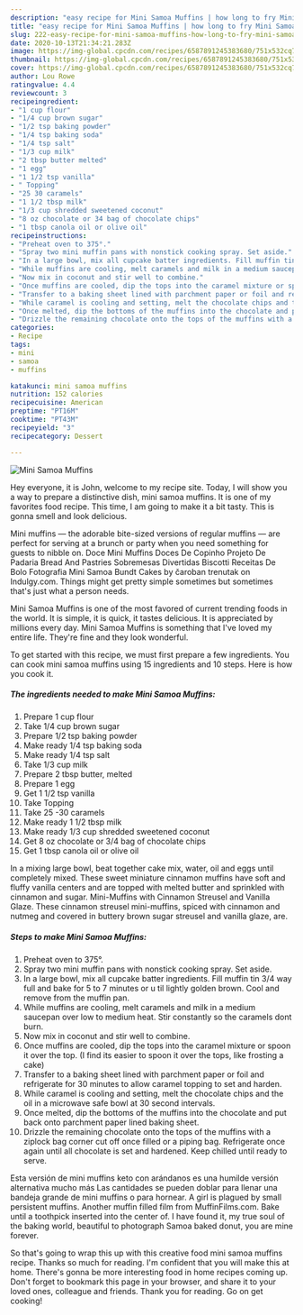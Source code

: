```yaml
---
description: "easy recipe for Mini Samoa Muffins | how long to fry Mini Samoa Muffins"
title: "easy recipe for Mini Samoa Muffins | how long to fry Mini Samoa Muffins"
slug: 222-easy-recipe-for-mini-samoa-muffins-how-long-to-fry-mini-samoa-muffins
date: 2020-10-13T21:34:21.283Z
image: https://img-global.cpcdn.com/recipes/6587891245383680/751x532cq70/mini-samoa-muffins-recipe-main-photo.jpg
thumbnail: https://img-global.cpcdn.com/recipes/6587891245383680/751x532cq70/mini-samoa-muffins-recipe-main-photo.jpg
cover: https://img-global.cpcdn.com/recipes/6587891245383680/751x532cq70/mini-samoa-muffins-recipe-main-photo.jpg
author: Lou Rowe
ratingvalue: 4.4
reviewcount: 3
recipeingredient:
- "1 cup flour"
- "1/4 cup brown sugar"
- "1/2 tsp baking powder"
- "1/4 tsp baking soda"
- "1/4 tsp salt"
- "1/3 cup milk"
- "2 tbsp butter melted"
- "1 egg"
- "1 1/2 tsp vanilla"
- " Topping"
- "25 30 caramels"
- "1 1/2 tbsp milk"
- "1/3 cup shredded sweetened coconut"
- "8 oz chocolate or 34 bag of chocolate chips"
- "1 tbsp canola oil or olive oil"
recipeinstructions:
- "Preheat oven to 375°."
- "Spray two mini muffin pans with nonstick cooking spray. Set aside."
- "In a large bowl, mix all cupcake batter ingredients. Fill muffin tin 3/4 way full and bake for 5 to 7 minutes or u til lightly golden brown. Cool and remove from the muffin pan."
- "While muffins are cooling, melt caramels and milk in a medium saucepan over low to medium heat. Stir constantly so the caramels dont burn."
- "Now mix in coconut and stir well to combine."
- "Once muffins are cooled, dip the tops into the caramel mixture or spoon it over the top. (I find its easier to spoon it over the tops, like frosting a cake)"
- "Transfer to a baking sheet lined with parchment paper or foil and refrigerate for 30 minutes to allow caramel topping to set and harden."
- "While caramel is cooling and setting, melt the chocolate chips and the oil in a microwave safe bowl at 30 second intervals."
- "Once melted, dip the bottoms of the muffins into the chocolate and put back onto parchment paper lined baking sheet."
- "Drizzle the remaining chocolate onto the tops of the muffins with a ziplock bag corner cut off once filled or a piping bag. Refrigerate once again until all chocolate is set and hardened.  Keep chilled until ready to serve."
categories:
- Recipe
tags:
- mini
- samoa
- muffins

katakunci: mini samoa muffins 
nutrition: 152 calories
recipecuisine: American
preptime: "PT16M"
cooktime: "PT43M"
recipeyield: "3"
recipecategory: Dessert

---
```



![Mini Samoa Muffins](https://img-global.cpcdn.com/recipes/6587891245383680/751x532cq70/mini-samoa-muffins-recipe-main-photo.jpg)

Hey everyone, it is John, welcome to my recipe site. Today, I will show you a way to prepare a distinctive dish, mini samoa muffins. It is one of my favorites food recipe. This time, I am going to make it a bit tasty. This is gonna smell and look delicious.

Mini muffins — the adorable bite-sized versions of regular muffins — are perfect for serving at a brunch or party when you need something for guests to nibble on. Doce Mini Muffins Doces De Copinho Projeto De Padaria Bread And Pastries Sobremesas Divertidas Biscotti Receitas De Bolo Fotografia Mini Samoa Bundt Cakes by čaroban trenutak on Indulgy.com. Things might get pretty simple sometimes but sometimes that&#39;s just what a person needs.

Mini Samoa Muffins is one of the most favored of current trending foods in the world. It is simple, it is quick, it tastes delicious. It is appreciated by millions every day. Mini Samoa Muffins is something that I've loved my entire life. They're fine and they look wonderful.


To get started with this recipe, we must first prepare a few ingredients. You can cook mini samoa muffins using 15 ingredients and 10 steps. Here is how you cook it.

<!--inarticleads1-->

##### The ingredients needed to make Mini Samoa Muffins:

1. Prepare 1 cup flour
1. Take 1/4 cup brown sugar
1. Prepare 1/2 tsp baking powder
1. Make ready 1/4 tsp baking soda
1. Make ready 1/4 tsp salt
1. Take 1/3 cup milk
1. Prepare 2 tbsp butter, melted
1. Prepare 1 egg
1. Get 1 1/2 tsp vanilla
1. Take  Topping
1. Take 25 -30 caramels
1. Make ready 1 1/2 tbsp milk
1. Make ready 1/3 cup shredded sweetened coconut
1. Get 8 oz chocolate or 3/4 bag of chocolate chips
1. Get 1 tbsp canola oil or olive oil


In a mixing large bowl, beat together cake mix, water, oil and eggs until completely mixed. These sweet miniature cinnamon muffins have soft and fluffy vanilla centers and are topped with melted butter and sprinkled with cinnamon and sugar. Mini-Muffins with Cinnamon Streusel and Vanilla Glaze. These cinnamon streusel mini-muffins, spiced with cinnamon and nutmeg and covered in buttery brown sugar streusel and vanilla glaze, are. 

<!--inarticleads2-->

##### Steps to make Mini Samoa Muffins:

1. Preheat oven to 375°.
1. Spray two mini muffin pans with nonstick cooking spray. Set aside.
1. In a large bowl, mix all cupcake batter ingredients. Fill muffin tin 3/4 way full and bake for 5 to 7 minutes or u til lightly golden brown. Cool and remove from the muffin pan.
1. While muffins are cooling, melt caramels and milk in a medium saucepan over low to medium heat. Stir constantly so the caramels dont burn.
1. Now mix in coconut and stir well to combine.
1. Once muffins are cooled, dip the tops into the caramel mixture or spoon it over the top. (I find its easier to spoon it over the tops, like frosting a cake)
1. Transfer to a baking sheet lined with parchment paper or foil and refrigerate for 30 minutes to allow caramel topping to set and harden.
1. While caramel is cooling and setting, melt the chocolate chips and the oil in a microwave safe bowl at 30 second intervals.
1. Once melted, dip the bottoms of the muffins into the chocolate and put back onto parchment paper lined baking sheet.
1. Drizzle the remaining chocolate onto the tops of the muffins with a ziplock bag corner cut off once filled or a piping bag. Refrigerate once again until all chocolate is set and hardened.  Keep chilled until ready to serve.


Esta versión de mini muffins keto con arándanos es una humilde versión alternativa mucho más Las cantidades se pueden doblar para llenar una bandeja grande de mini muffins o para hornear. A girl is plagued by small persistent muffins. Another muffin filled film from MuffinFilms.com. Bake until a toothpick inserted into the center of. I have found it, my true soul of the baking world, beautiful to photograph Samoa baked donut, you are mine forever. 

So that's going to wrap this up with this creative food mini samoa muffins recipe. Thanks so much for reading. I'm confident that you will make this at home. There's gonna be more interesting food in home recipes coming up. Don't forget to bookmark this page in your browser, and share it to your loved ones, colleague and friends. Thank you for reading. Go on get cooking!
